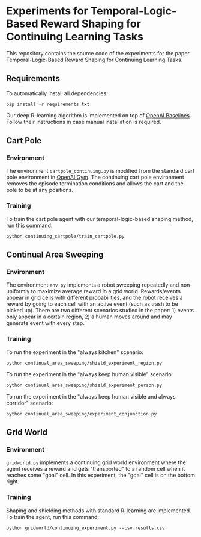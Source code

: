 # Experiments for Temporal-Logic-Based Reward Shaping for Continuing Learning Tasks

This repository contains the source code of the experiments for the paper Temporal-Logic-Based Reward Shaping for Continuing Learning Tasks.

## Requirements

To automatically install all dependencies:

```setup
pip install -r requirements.txt
```

Our deep R-learning algorithm is implemented on top of [OpenAI Baselines](https://github.com/openai/baselines). Follow their instructions in case manual installation is required.

## Cart Pole

### Environment

The environment `cartpole_continuing.py` is modified from the standard cart pole environment in [OpenAI Gym](https://github.com/openai/gym/blob/master/gym/envs/classic_control/cartpole.py). The continuing cart pole environment removes the episode termination conditions and allows the cart and the pole to be at any positions.

### Training

To train the cart pole agent with our temporal-logic-based shaping method, run this command:

```train
python continuing_cartpole/train_cartpole.py
```

## Continual Area Sweeping

### Environment

The environment `env.py` implements a robot sweeping repeatedly and non-uniformly to maximize average reward in a grid world. Rewards/events appear in grid cells with different probabilities, and the robot receives a reward by going to each cell with an active event (such as trash to be picked up). There are two different scenarios studied in the paper: 1) events only appear in a certain region, 2) a human moves around and may generate event with every step.

### Training

To run the experiment in the "always kitchen" scenario:

```train
python continual_area_sweeping/shield_experiment_region.py
```

To run the experiment in the "always keep human visible" scenario:

```train
python continual_area_sweeping/shield_experiment_person.py
```

To run the experiment in the "always keep human visible and always corridor" scenario:

```train
python continual_area_sweeping/experiment_conjunction.py
```

## Grid World

### Environment

`gridworld.py` implements a continuing grid world environment where the agent receives a reward and gets "transported" to a random cell when it reaches some "goal" cell. In this experiment, the "goal" cell is on the bottom right.

### Training

Shaping and shielding methods with standard R-learning are implemented. To train the agent, run this command:

```train
python gridworld/continuing_experiment.py --csv results.csv
```
